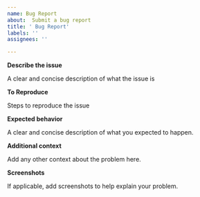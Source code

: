 ```yaml
---
name: Bug Report
about:  Submit a bug report
title: ' Bug Report'
labels: ''
assignees: ''

---
```


**Describe the issue**

A clear and concise description of what the issue is

**To Reproduce**

Steps to reproduce the issue

**Expected behavior**

A clear and concise description of what you expected to happen.

**Additional context**

Add any other context about the problem here.

**Screenshots**

If applicable, add screenshots to help explain your problem.

